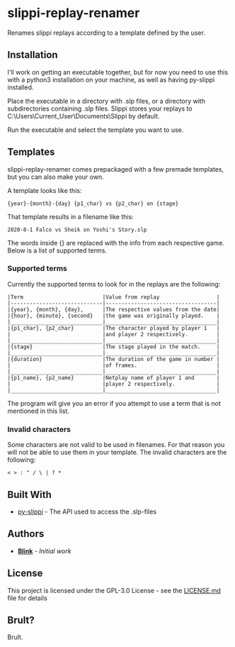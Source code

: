# slippi-replay-renamer
Renames slippi replays according to a template defined by the user.

## Installation

I'll work on getting an executable together, but for now you need to use this with a python3 installation on your machine, as well as having py-slippi installed.

Place the executable in a directory with .slp files, or a directory with subdirectories containing .slp files. Slippi stores your replays to C:\Users\Current_User\Documents\Slippi by default.

Run the executable and select the template you want to use.

## Templates

slippi-replay-renamer comes prepackaged with a few premade templates, but you can also make your own.

A template looks like this:
```
{year}-{month}-{day} {p1_char} vs {p2_char} on {stage}
```

That template results in a filename like this:
```
2020-8-1 Falco vs Sheik on Yoshi's Story.slp
```

The words inside {} are replaced with the info from each respective game. Below is a list of supported terms.

### Supported terms

Currently the supported terms to look for in the replays are the following:
```
|Term                         |Value from replay                  |
|-----------------------------|-----------------------------------|
|{year}, {month}, {day},      |The respective values from the date|
|{hour}, {minute}, {second}   |the game was originally played.    |
|_____________________________|___________________________________|
|{p1_char}, {p2_char}         |The character played by player 1   |
|                             |and player 2 respectively.         |
|_____________________________|___________________________________|
|{stage}                      |The stage played in the match.     |
|_____________________________|___________________________________|
|{duration}                   |The duration of the game in number |
|                             |of frames.                         |
|_____________________________|___________________________________|
|{p1_name}, {p2_name}         |Netplay name of player 1 and       |
|                             |player 2 respectively.             |
|_____________________________|___________________________________|
```

The program will give you an error if you attempt to use a term that is not mentioned in this list.

### Invalid characters

Some characters are not valid to be used in filenames. For that reason you will not be able to use them in your template. The invalid characters are the following:
```
< > : " / \ | ? *
```

## Built With

* [py-slippi](https://github.com/hohav/py-slippi) - The API used to access the .slp-files

## Authors

* [**Blink**](https://twitter.com/BlinkSSBM) - *Initial work*

## License

This project is licensed under the GPL-3.0 License - see the [LICENSE.md](LICENSE.md) file for details

## Brult?

Brult.

